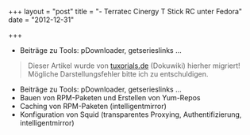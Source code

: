 +++
layout = "post"
title = "-   Terratec Cinergy T Stick RC unter Fedora"
date = "2012-12-31"

+++
-   Beiträge zu Tools: pDownloader, getserieslinks …
>
> Dieser Artikel wurde von [tuxorials.de](http://tuxorials.de) (Dokuwiki) hierher migriert!
> Mögliche Darstellungsfehler bitte ich zu entschuldigen.
>

-   Beiträge zu Tools: pDownloader, getserieslinks …
-   Bauen von RPM-Paketen und Erstellen von Yum-Repos
-   Caching von RPM-Paketen (intelligentmirror)
-   Konfiguration von Squid (transparentes Proxying, Authentifizierung,
    intelligentmirror)
